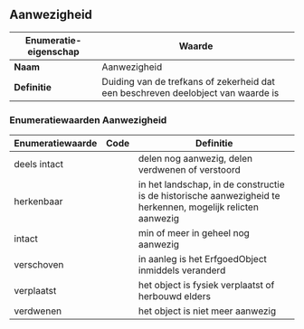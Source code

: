 ﻿## Aanwezigheid
| **Enumeratie-eigenschap** | **Waarde** |
| ---- | ---- |
| **Naam** | Aanwezigheid |
| **Definitie** | Duiding van de trefkans of zekerheid dat een beschreven deelobject van waarde is |
### Enumeratiewaarden Aanwezigheid
| **Enumeratiewaarde** | **Code** | **Definitie** |
| ---- | ---- | ---- |
| deels intact |  | delen nog aanwezig, delen verdwenen of verstoord |
| herkenbaar |  | in het landschap, in de constructie is de historische aanwezigheid te herkennen, mogelijk relicten aanwezig |
| intact |  | min of meer in geheel nog aanwezig |
| verschoven |  | in aanleg is het ErfgoedObject inmiddels veranderd |
| verplaatst |  | het object is fysiek verplaatst of herbouwd elders |
| verdwenen |  | het object is niet meer aanwezig |
